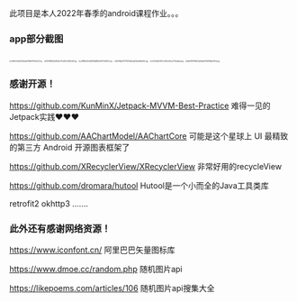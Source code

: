 此项目是本人2022年春季的android课程作业。。。

### app部分截图

<img src="attachment:https://raw.githubusercontent.com/hengxt/colifestote/dev/img/e1b97e7a3d234b5ae2f48bff1540ee02.jpg" alt="e1b97e7a3d234b5ae2f48bff1540ee02.jpg" style="zoom:20%;" />
<img src="attachment:https://raw.githubusercontent.com/hengxt/colifestote/dev/img/259f83fa0d4f1dee74c66f1c3b316c8f.jpg" alt="259f83fa0d4f1dee74c66f1c3b316c8f.jpg" style="zoom:20%;" />
<img src="attachment:https://raw.githubusercontent.com/hengxt/colifestote/dev/img/a288b1d72d3d978a861bb51970e963c5.jpg" alt="a288b1d72d3d978a861bb51970e963c5.jpg" style="zoom:20%;" />
<img src="attachment:https://raw.githubusercontent.com/hengxt/colifestote/dev/img/6308da731713516d9caaf2beba8fa54b.jpg" alt="6308da731713516d9caaf2beba8fa54b.jpg" style="zoom:20%;" />
<img src="attachment:https://raw.githubusercontent.com/hengxt/colifestote/dev/img/5023dd4276f3c228c5d1eca77e9afaad.jpg" alt="5023dd4276f3c228c5d1eca77e9afaad.jpg" style="zoom:20%;" />
<img src="attachment:https://raw.githubusercontent.com/hengxt/colifestote/dev/img/6b491576664ea0fa6d05156f68ac090d.jpg" alt="6b491576664ea0fa6d05156f68ac090d.jpg" style="zoom:20%;" />

### 感谢开源！

https://github.com/KunMinX/Jetpack-MVVM-Best-Practice 难得一见的Jetpack实践❤❤❤

https://github.com/AAChartModel/AAChartCore 可能是这个星球上 UI 最精致的第三方 Android 开源图表框架了

https://github.com/XRecyclerView/XRecyclerView 非常好用的recycleView

https://github.com/dromara/hutool Hutool是一个小而全的Java工具类库

retrofit2 okhttp3 .......

### 此外还有感谢网络资源！
https://www.iconfont.cn/  阿里巴巴矢量图标库

https://www.dmoe.cc/random.php 随机图片api

https://likepoems.com/articles/106 随机图片api搜集大全

